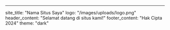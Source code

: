 ---
site_title: "Nama Situs Saya"
logo: "/images/uploads/logo.png"
header_content: "Selamat datang di situs kami!"
footer_content: "Hak Cipta 2024"
theme: "dark" 